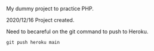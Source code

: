 My dummy project to practice PHP.

2020/12/16 Project created.

Need to becareful on the git command to push to Heroku.

```
git push heroku main
```
